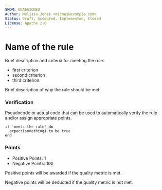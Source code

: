 ```yaml
---
SMQM: UNASSIGNED
Author: Melissa Jones <mjones@example.com>
Status: Draft, Accepted, Implemented, Closed
License: Apache 2.0
---
```


# Name of the rule

Brief description and criteria for meeting the rule.

* first criterion
* second criterion
* third criterion

Brief description of why the rule should be met.

### Verification

Pseudocode or actual code that can be used to automatically verify the rule and/or assign appropriate points.

    it 'meets the rule' do
      expect(something).to be true
    end

### Points

* Positive Points:  1
* Negative Points: 100

Positive points will be awarded if the quality metric is met.

Negative points will be deducted if the quality metric is not met.

